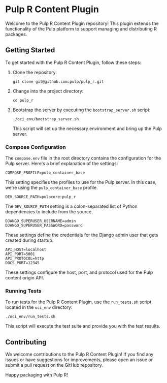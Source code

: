 # Pulp R Content Plugin

Welcome to the Pulp R Content Plugin repository! This plugin extends the functionality of the Pulp platform to support managing and distributing R packages.

## Getting Started

To get started with the Pulp R Content Plugin, follow these steps:

1. Clone the repository:
   ```
   git clone git@github.com:pulp/pulp_r.git
   ```

2. Change into the project directory:
   ```
   cd pulp_r
   ```

3. Bootstrap the server by executing the `bootstrap_server.sh` script:
   ```
   ./oci_env/bootstrap_server.sh
   ```
   This script will set up the necessary environment and bring up the Pulp server.

### Compose Configuration

The `compose.env` file in the root directory contains the configuration for the Pulp server. Here's a brief explanation of the settings:

```
COMPOSE_PROFILE=pulp_container_base
```
This setting specifies the profiles to use for the Pulp server. In this case, we're using the `pulp_container_base` profile.

```
DEV_SOURCE_PATH=pulpcore:pulp_r
```
The `DEV_SOURCE_PATH` setting is a colon-separated list of Python dependencies to include from the source.


```
DJANGO_SUPERUSER_USERNAME=admin
DJANGO_SUPERUSER_PASSWORD=password
```
These settings define the credentials for the Django admin user that gets created during startup.

```
API_HOST=localhost
API_PORT=5001
API_PROTOCOL=http
DOCS_PORT=12345

```
These settings configure the host, port, and protocol used for the Pulp content origin API.

### Running Tests

To run tests for the Pulp R Content Plugin, use the `run_tests.sh` script located in the `oci_env` directory:

```
./oci_env/run_tests.sh
```

This script will execute the test suite and provide you with the test results.

## Contributing

We welcome contributions to the Pulp R Content Plugin! If you find any issues or have suggestions for improvements, please open an issue or submit a pull request on the GitHub repository.

Happy packaging with Pulp R!